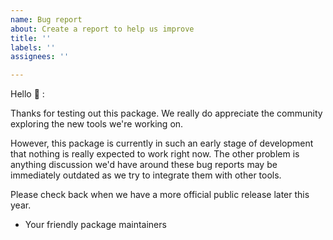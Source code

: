 ```yaml
---
name: Bug report
about: Create a report to help us improve
title: ''
labels: ''
assignees: ''

---
```


Hello :wave: :

Thanks for testing out this package. We really do appreciate the community exploring the new tools we're working on.

However, this package is currently in such an early stage of development that nothing is really expected to work right now. The other problem is anything discussion we'd have around these bug reports may be immediately outdated as we try to integrate them with other tools.

Please check back when we have a more official public release later this year.

- Your friendly package maintainers
